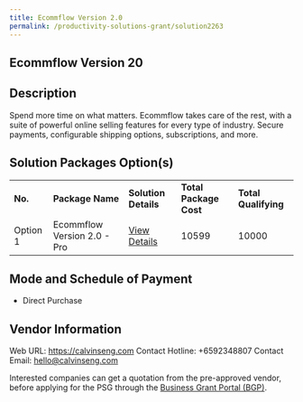 ```yaml
---
title: Ecommflow Version 2.0
permalink: /productivity-solutions-grant/solution2263
---
```


## Ecommflow Version 20

## Description

Spend more time on what matters. Ecommflow takes care of the rest, with a suite of powerful online selling features for every type of industry. Secure payments, configurable shipping options, subscriptions, and more.

## Solution Packages Option(s)

<table>
<tr>
<td><b>No.</b></td>
<td><b>Package Name</b></td>
<td><b>Solution Details</b></td>
<td><b>Total Package Cost</b></td>
<td><b>Total Qualifying</b></td>
</tr>
<tr>
<td>Option 1</td>
<td>Ecommflow Version 2.0 - Pro</td>
<td><a href='https://www.gobusiness.gov.sg/images/psg/CalvinSeng20200590_Desensitised_Annex_3_Part_3.pdf'>View Details</a></td>
<td>10599</td>
<td>10000</td>
</tr>
</table>

## Mode and Schedule of Payment

 - Direct Purchase

## Vendor Information

 Web URL: https://calvinseng.com 
Contact Hotline: +6592348807 
Contact Email: hello@calvinseng.com 


Interested companies can get a quotation from the pre-approved vendor, before applying for the PSG through the <a href='https://www.businessgrants.gov.sg/'>Business Grant Portal (BGP)</a>.

